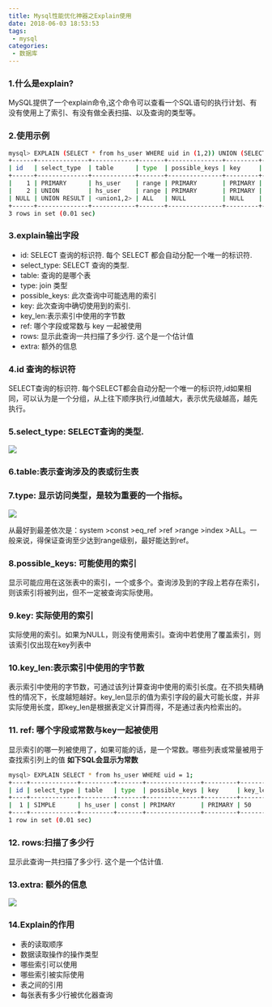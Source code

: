 ```yaml
---
title: Mysql性能优化神器之Explain使用
date: 2018-06-03 18:53:53
tags: 
 - mysql
categories:
 - 数据库 
---
```


### 1.什么是explain?
MySQL提供了一个explain命令,这个命令可以查看一个SQL语句的执行计划、有没有使用上了索引、有没有做全表扫描、以及查询的类型等。

### 2.使用示例
```sh
mysql> EXPLAIN (SELECT * from hs_user WHERE uid in (1,2)) UNION (SELECT * from hs_user WHERE uid in (3,4,5));
+------+--------------+------------+-------+---------------+---------+---------+------+------+-----------------+
| id   | select_type  | table      | type  | possible_keys | key     | key_len | ref  | rows | Extra           |
+------+--------------+------------+-------+---------------+---------+---------+------+------+-----------------+
|    1 | PRIMARY      | hs_user    | range | PRIMARY       | PRIMARY | 50      | NULL |    2 | Using where     |
|    2 | UNION        | hs_user    | range | PRIMARY       | PRIMARY | 50      | NULL |    3 | Using where     |
| NULL | UNION RESULT | <union1,2> | ALL   | NULL          | NULL    | NULL    | NULL | NULL | Using temporary |
+------+--------------+------------+-------+---------------+---------+---------+------+------+-----------------+
3 rows in set (0.01 sec)
```
### 3.explain输出字段
- id: SELECT 查询的标识符. 每个 SELECT 都会自动分配一个唯一的标识符.
- select_type: SELECT 查询的类型.
- table: 查询的是哪个表
- type: join 类型
- possible_keys: 此次查询中可能选用的索引
- key: 此次查询中确切使用到的索引.
- key_len:表示索引中使用的字节数
- ref: 哪个字段或常数与 key 一起被使用
- rows: 显示此查询一共扫描了多少行. 这个是一个估计值
- extra: 额外的信息

### 4.id 查询的标识符
SELECT查询的标识符. 每个SELECT都会自动分配一个唯一的标识符,id如果相同，可以认为是一个分组，从上往下顺序执行,id值越大，表示优先级越高，越先执行。

### 5.select_type: SELECT查询的类型.
![](https://52lu.github.io/directionsImg/mysql/explan-selectType.png)

### 6.table:表示查询涉及的表或衍生表

### 7.type: 显示访问类型，是较为重要的一个指标。
![](https://52lu.github.io/directionsImg/mysql/explan-type.png)

从最好到最差依次是：system >const >eq_ref >ref >range >index >ALL。一般来说，得保证查询至少达到range级别，最好能达到ref。


### 8.possible_keys: 可能使用的索引
显示可能应用在这张表中的索引，一个或多个。查询涉及到的字段上若存在索引，则该索引将被列出，但不一定被查询实际使用。

### 9.key: 实际使用的索引
实际使用的索引。如果为NULL，则没有使用索引。查询中若使用了覆盖索引，则该索引仅出现在key列表中

### 10.key_len:表示索引中使用的字节数
表示索引中使用的字节数，可通过该列计算查询中使用的索引长度。在不损失精确性的情况下，长度越短越好。key_len显示的值为索引字段的最大可能长度，并非实际使用长度，即key_len是根据表定义计算而得，不是通过表内检索出的。
 
### 11. ref: 哪个字段或常数与key一起被使用
显示索引的哪一列被使用了，如果可能的话，是一个常数。哪些列表或常量被用于查找索引列上的值
**如下SQL会显示为常数**
```sh
mysql> EXPLAIN SELECT * from hs_user WHERE uid = 1;
+----+-------------+---------+-------+---------------+---------+---------+-------+------+-------+
| id | select_type | table   | type  | possible_keys | key     | key_len | ref   | rows | Extra |
+----+-------------+---------+-------+---------------+---------+---------+-------+------+-------+
|  1 | SIMPLE      | hs_user | const | PRIMARY       | PRIMARY | 50      | const |    1 | NULL  |
+----+-------------+---------+-------+---------------+---------+---------+-------+------+-------+
1 row in set (0.01 sec)
```

### 12. rows:扫描了多少行
显示此查询一共扫描了多少行. 这个是一个估计值.

### 13.extra: 额外的信息
![](https://52lu.github.io/directionsImg/mysql/explan-extra.png)
### 14.Explain的作用
- 表的读取顺序
- 数据读取操作的操作类型
- 哪些索引可以使用
- 哪些索引被实际使用
- 表之间的引用
- 每张表有多少行被优化器查询